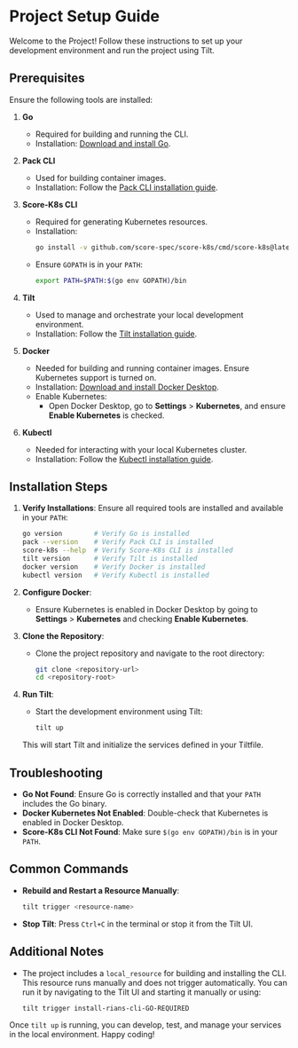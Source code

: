# Project Setup Guide

Welcome to the Project! Follow these instructions to set up your development environment and run the project using Tilt.

## Prerequisites

Ensure the following tools are installed:

1. **Go**
   - Required for building and running the CLI.
   - Installation: [Download and install Go](https://golang.org/dl/).

2. **Pack CLI**
   - Used for building container images.
   - Installation: Follow the [Pack CLI installation guide](https://buildpacks.io/docs/tools/pack/#install).

3. **Score-K8s CLI**
   - Required for generating Kubernetes resources.
   - Installation:
     ```bash
     go install -v github.com/score-spec/score-k8s/cmd/score-k8s@latest
     ```
   - Ensure `GOPATH` is in your `PATH`:
     ```bash
     export PATH=$PATH:$(go env GOPATH)/bin
     ```

4. **Tilt**
   - Used to manage and orchestrate your local development environment.
   - Installation: Follow the [Tilt installation guide](https://docs.tilt.dev/install.html).

5. **Docker**
   - Needed for building and running container images. Ensure Kubernetes support is turned on.
   - Installation: [Download and install Docker Desktop](https://www.docker.com/get-started).
   - Enable Kubernetes:
     - Open Docker Desktop, go to **Settings** > **Kubernetes**, and ensure **Enable Kubernetes** is checked.

6. **Kubectl**
   - Needed for interacting with your local Kubernetes cluster.
   - Installation: Follow the [Kubectl installation guide](https://kubernetes.io/docs/tasks/tools/install-kubectl/).

## Installation Steps

1. **Verify Installations**:
   Ensure all required tools are installed and available in your `PATH`:
   ```bash
   go version        # Verify Go is installed
   pack --version    # Verify Pack CLI is installed
   score-k8s --help  # Verify Score-K8s CLI is installed
   tilt version      # Verify Tilt is installed
   docker version    # Verify Docker is installed
   kubectl version   # Verify Kubectl is installed
   ```

2. **Configure Docker**:
   - Ensure Kubernetes is enabled in Docker Desktop by going to **Settings** > **Kubernetes** and checking **Enable Kubernetes**.

3. **Clone the Repository**:
   - Clone the project repository and navigate to the root directory:
     ```bash
     git clone <repository-url>
     cd <repository-root>
     ```

4. **Run Tilt**:
   - Start the development environment using Tilt:
     ```bash
     tilt up
     ```
   This will start Tilt and initialize the services defined in your Tiltfile.

## Troubleshooting

- **Go Not Found**: Ensure Go is correctly installed and that your `PATH` includes the Go binary.
- **Docker Kubernetes Not Enabled**: Double-check that Kubernetes is enabled in Docker Desktop.
- **Score-K8s CLI Not Found**: Make sure `$(go env GOPATH)/bin` is in your `PATH`.

## Common Commands

- **Rebuild and Restart a Resource Manually**:
   ```bash
   tilt trigger <resource-name>
   ```
- **Stop Tilt**:
   Press `Ctrl+C` in the terminal or stop it from the Tilt UI.

## Additional Notes

- The project includes a `local_resource` for building and installing the CLI. This resource runs manually and does not trigger automatically. You can run it by navigating to the Tilt UI and starting it manually or using:
   ```bash
   tilt trigger install-rians-cli-GO-REQUIRED
   ```

Once `tilt up` is running, you can develop, test, and manage your services in the local environment. Happy coding!